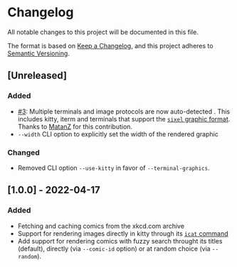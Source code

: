 # Changelog
All notable changes to this project will be documented in this file.

The format is based on [Keep a Changelog](https://keepachangelog.com/en/1.0.0/),
and this project adheres to [Semantic Versioning](https://semver.org/spec/v2.0.0.html).

## [Unreleased]

### Added

- [#3](https://github.com/dotcs/xkcd-cli/pull/3): Multiple terminals and image protocols are now auto-detected . This includes kitty, iterm and terminals that support the [`sixel` graphic format](https://en.wikipedia.org/wiki/Sixel). Thanks to [MatanZ](https://github.com/MatanZ) for this contribution.
- `--width` CLI option to explicitly set the width of the rendered graphic

### Changed

- Removed CLI option `--use-kitty` in favor of `--terminal-graphics`.


## [1.0.0] - 2022-04-17
### Added

- Fetching and caching comics from the xkcd.com archive
- Support for rendering images directly in kitty through its [`icat` command](https://sw.kovidgoyal.net/kitty/kittens/icat/)
- Add support for rendering comics with fuzzy search throught its titles (default), directly (via `--comic-id` option) or at random choice (via `--random`).